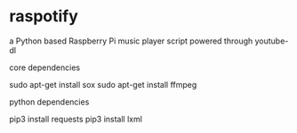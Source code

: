 # raspotify
a Python based Raspberry Pi music player script powered through youtube-dl

core dependencies

  sudo apt-get install sox
  sudo apt-get install ffmpeg
  
python dependencies

  pip3 install requests
  pip3 install lxml
